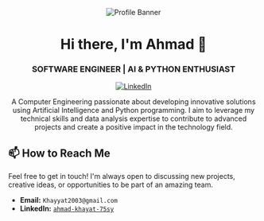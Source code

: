 <div align="center">

![Profile Banner](https://placehold.co/1200x300/000000/AC3097?text=Ahmad+Khayat)

# Hi there, I'm Ahmad 👋

### SOFTWARE ENGINEER | AI & PYTHON ENTHUSIAST

<p>
  <a href="https://www.linkedin.com/in/ahmad-khayat-75sy">
    <img src="https://img.shields.io/badge/LinkedIn-0077B5?style=for-the-badge&logo=linkedin&logoColor=white" alt="LinkedIn"/>
  </a>

</p>

A Computer Engineering passionate about developing innovative solutions using Artificial Intelligence and Python programming. I aim to leverage my technical skills and data analysis expertise to contribute to advanced projects and create a positive impact in the technology field.

</div>



## 📫 How to Reach Me
Feel free to get in touch! I'm always open to discussing new projects, creative ideas, or opportunities to be part of an amazing team.

- **Email:** `Khayyat2003@gmail.com`
- **LinkedIn:** [`ahmad-khayat-75sy`](https://www.linkedin.com/in/ahmad-khayat-75sy)

